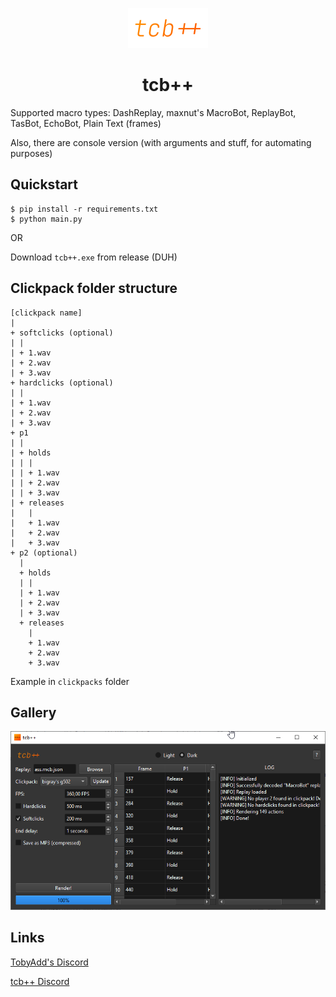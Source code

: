 <p align=center>
<img alt="logo" src="assets/tcb-col-transp-2-1.png" height="64" width="128">
</p>
<h1 align=center>tcb++</h1>
Supported macro types: DashReplay, maxnut's MacroBot, ReplayBot, TasBot, EchoBot, Plain Text (frames)

Also, there are console version (with arguments and stuff, for automating purposes)

## Quickstart
```shell
$ pip install -r requirements.txt
$ python main.py
```
OR

Download `tcb++.exe` from release (DUH)
## Clickpack folder structure
```
[clickpack name]
| 
+ softclicks (optional)
| |
| + 1.wav
| + 2.wav
| + 3.wav
+ hardclicks (optional)
| |
| + 1.wav
| + 2.wav
| + 3.wav
+ p1
| |
| + holds
| | |
| | + 1.wav
| | + 2.wav
| | + 3.wav
| + releases
|   |
|   + 1.wav
|   + 2.wav
|   + 3.wav
+ p2 (optional)
  |
  + holds
  | |
  | + 1.wav
  | + 2.wav
  | + 3.wav
  + releases
    |
    + 1.wav
    + 2.wav
    + 3.wav
```
Example in `clickpacks` folder

## Gallery
![sc1](screenshot1.png)

## Links
[TobyAdd's Discord](https://discord.com/invite/mQHXzG72vU)

[tcb++ Discord](https://discord.com/invite/RWVC67qkEA)
